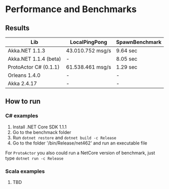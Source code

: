 # Performance and Benchmarks

## Results

|Lib	                  | LocalPingPong         | SpawnBenchmark  |
|---                    |---                    |---              |
|Akka.NET 1.1.3	        | 43.010.752 msg/s	    | 9.64 sec        |
|Akka.NET 1.1.4 (beta)	|	-                     | 8.05 sec        |
|ProtoActor C# (0.1.1)  |	61.538.461 msg/s	    | 1.29 sec        |
|Orleans 1.4.0          | -                     | -               |
|Akka 2.4.17            | -                     | -               |


## How to run
### C# examples
1. Install .NET Core SDK 1.1.1
2. Go to the benchmack folder
3. Run `dotnet restore` and `dotnet build -c Release`
4. Go to the folder '/bin/Release/net462' and run an executable file

For `ProtoActor` you also could run a NetCore version of benchmark, just type `dotnet run -c Release`

### Scala examples
1. TBD
